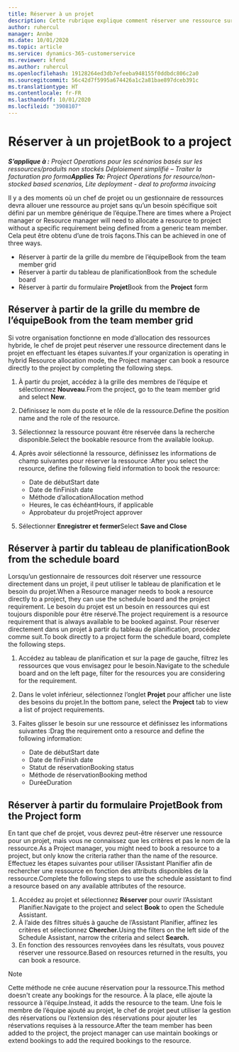 ```yaml
---
title: Réserver à un projet
description: Cette rubrique explique comment réserver une ressource sur un projet.
author: ruhercul
manager: Annbe
ms.date: 10/01/2020
ms.topic: article
ms.service: dynamics-365-customerservice
ms.reviewer: kfend
ms.author: ruhercul
ms.openlocfilehash: 19128264ed3db7efeeba948155f0ddbdc806c2a0
ms.sourcegitcommit: 56c42d7f5995a674426a1c2a81bae897dceb391c
ms.translationtype: HT
ms.contentlocale: fr-FR
ms.lasthandoff: 10/01/2020
ms.locfileid: "3908107"
---
```

# <a name="book-to-a-project"></a><span data-ttu-id="4935c-103">Réserver à un projet</span><span class="sxs-lookup"><span data-stu-id="4935c-103">Book to a project</span></span>

<span data-ttu-id="4935c-104">_**S’applique à :** Project Operations pour les scénarios basés sur les ressources/produits non stockés Déploiement simplifié – Traiter la facturation pro forma_</span><span class="sxs-lookup"><span data-stu-id="4935c-104">_**Applies To:** Project Operations for resource/non-stocked based scenarios, Lite deployment - deal to proforma invoicing_</span></span>

<span data-ttu-id="4935c-105">Il y a des moments où un chef de projet ou un gestionnaire de ressources devra allouer une ressource au projet sans qu’un besoin spécifique soit défini par un membre générique de l’équipe.</span><span class="sxs-lookup"><span data-stu-id="4935c-105">There are times where a Project manager or Resource manager will need to allocate a resource to project without a specific requirement being defined from a generic team member.</span></span> <span data-ttu-id="4935c-106">Cela peut être obtenu d’une de trois façons.</span><span class="sxs-lookup"><span data-stu-id="4935c-106">This can be achieved in one of three ways.</span></span>

- <span data-ttu-id="4935c-107">Réserver à partir de la grille du membre de l’équipe</span><span class="sxs-lookup"><span data-stu-id="4935c-107">Book from the team member grid</span></span>
- <span data-ttu-id="4935c-108">Réserver à partir du tableau de planification</span><span class="sxs-lookup"><span data-stu-id="4935c-108">Book from the schedule board</span></span>
- <span data-ttu-id="4935c-109">Réserver à partir du formulaire **Projet**</span><span class="sxs-lookup"><span data-stu-id="4935c-109">Book from the **Project** form</span></span>

## <a name="book-from-the-team-member-grid"></a><span data-ttu-id="4935c-110">Réserver à partir de la grille du membre de l’équipe</span><span class="sxs-lookup"><span data-stu-id="4935c-110">Book from the team member grid</span></span>

<span data-ttu-id="4935c-111">Si votre organisation fonctionne en mode d’allocation des ressources hybride, le chef de projet peut réserver une ressource directement dans le projet en effectuant les étapes suivantes.</span><span class="sxs-lookup"><span data-stu-id="4935c-111">If your organization is operating in hybrid Resource allocation mode, the Project manager can book a resource directly to the project by completing the following steps.</span></span>

1. <span data-ttu-id="4935c-112">À partir du projet, accédez à la grille des membres de l’équipe et sélectionnez **Nouveau**.</span><span class="sxs-lookup"><span data-stu-id="4935c-112">From the project, go to the team member grid and select **New**.</span></span>
2. <span data-ttu-id="4935c-113">Définissez le nom du poste et le rôle de la ressource.</span><span class="sxs-lookup"><span data-stu-id="4935c-113">Define the position name and the role of the resource.</span></span>
3. <span data-ttu-id="4935c-114">Sélectionnez la ressource pouvant être réservée dans la recherche disponible.</span><span class="sxs-lookup"><span data-stu-id="4935c-114">Select the bookable resource from the available lookup.</span></span>
4. <span data-ttu-id="4935c-115">Après avoir sélectionné la ressource, définissez les informations de champ suivantes pour réserver la ressource :</span><span class="sxs-lookup"><span data-stu-id="4935c-115">After you select the resource, define the following field information to book the resource:</span></span>

    - <span data-ttu-id="4935c-116">Date de début</span><span class="sxs-lookup"><span data-stu-id="4935c-116">Start date</span></span>
    - <span data-ttu-id="4935c-117">Date de fin</span><span class="sxs-lookup"><span data-stu-id="4935c-117">Finish date</span></span>
    - <span data-ttu-id="4935c-118">Méthode d’allocation</span><span class="sxs-lookup"><span data-stu-id="4935c-118">Allocation method</span></span>
    - <span data-ttu-id="4935c-119">Heures, le cas échéant</span><span class="sxs-lookup"><span data-stu-id="4935c-119">Hours, if applicable</span></span>
    - <span data-ttu-id="4935c-120">Approbateur du projet</span><span class="sxs-lookup"><span data-stu-id="4935c-120">Project approver</span></span>

6. <span data-ttu-id="4935c-121">Sélectionner **Enregistrer et fermer**</span><span class="sxs-lookup"><span data-stu-id="4935c-121">Select **Save and Close**</span></span>

## <a name="book-from-the-schedule-board"></a><span data-ttu-id="4935c-122">Réserver à partir du tableau de planification</span><span class="sxs-lookup"><span data-stu-id="4935c-122">Book from the schedule board</span></span>

<span data-ttu-id="4935c-123">Lorsqu’un gestionnaire de ressources doit réserver une ressource directement dans un projet, il peut utiliser le tableau de planification et le besoin du projet.</span><span class="sxs-lookup"><span data-stu-id="4935c-123">When a Resource manager needs to book a resource directly to a project, they can use the schedule board and the project requirement.</span></span> <span data-ttu-id="4935c-124">Le besoin du projet est un besoin en ressources qui est toujours disponible pour être réservé.</span><span class="sxs-lookup"><span data-stu-id="4935c-124">The project requirement is a resource requirement that is always available to be booked against.</span></span> <span data-ttu-id="4935c-125">Pour réserver directement dans un projet à partir du tableau de planification, procédez comme suit.</span><span class="sxs-lookup"><span data-stu-id="4935c-125">To book directly to a project form the schedule board, complete the following steps.</span></span>

1. <span data-ttu-id="4935c-126">Accédez au tableau de planification et sur la page de gauche, filtrez les ressources que vous envisagez pour le besoin.</span><span class="sxs-lookup"><span data-stu-id="4935c-126">Navigate to the schedule board and on the left page, filter for the resources you are considering for the requirement.</span></span>
2. <span data-ttu-id="4935c-127">Dans le volet inférieur, sélectionnez l’onglet **Projet** pour afficher une liste des besoins du projet.</span><span class="sxs-lookup"><span data-stu-id="4935c-127">In the bottom pane, select the **Project** tab to view a list of project requirements.</span></span>
3. <span data-ttu-id="4935c-128">Faites glisser le besoin sur une ressource et définissez les informations suivantes :</span><span class="sxs-lookup"><span data-stu-id="4935c-128">Drag the requirement onto a resource and define the following information:</span></span>

    - <span data-ttu-id="4935c-129">Date de début</span><span class="sxs-lookup"><span data-stu-id="4935c-129">Start date</span></span>
    - <span data-ttu-id="4935c-130">Date de fin</span><span class="sxs-lookup"><span data-stu-id="4935c-130">Finish date</span></span>
    - <span data-ttu-id="4935c-131">Statut de réservation</span><span class="sxs-lookup"><span data-stu-id="4935c-131">Booking status</span></span>
    - <span data-ttu-id="4935c-132">Méthode de réservation</span><span class="sxs-lookup"><span data-stu-id="4935c-132">Booking method</span></span>
    - <span data-ttu-id="4935c-133">Durée</span><span class="sxs-lookup"><span data-stu-id="4935c-133">Duration</span></span>

## <a name="book-from-the-project-form"></a><span data-ttu-id="4935c-134">Réserver à partir du formulaire Projet</span><span class="sxs-lookup"><span data-stu-id="4935c-134">Book from the Project form</span></span>

<span data-ttu-id="4935c-135">En tant que chef de projet, vous devrez peut-être réserver une ressource pour un projet, mais vous ne connaissez que les critères et pas le nom de la ressource.</span><span class="sxs-lookup"><span data-stu-id="4935c-135">As a Project manager, you might need to book a resource to a project, but only know the criteria rather than the name of the resource.</span></span> <span data-ttu-id="4935c-136">Effectuez les étapes suivantes pour utiliser l’Assistant Planifier afin de rechercher une ressource en fonction des attributs disponibles de la ressource.</span><span class="sxs-lookup"><span data-stu-id="4935c-136">Complete the following steps to use the schedule assistant to find a resource based on any available attributes of the resource.</span></span> 

1. <span data-ttu-id="4935c-137">Accédez au projet et sélectionnez **Réserver** pour ouvrir l’Assistant Planifier.</span><span class="sxs-lookup"><span data-stu-id="4935c-137">Navigate to the project and select **Book** to open the Schedule Assistant.</span></span>
2. <span data-ttu-id="4935c-138">À l’aide des filtres situés à gauche de l’Assistant Planifier, affinez les critères et sélectionnez **Chercher.**</span><span class="sxs-lookup"><span data-stu-id="4935c-138">Using the filters on the left side of the Schedule Assistant, narrow the criteria and select **Search.**</span></span>
3. <span data-ttu-id="4935c-139">En fonction des ressources renvoyées dans les résultats, vous pouvez réserver une ressource.</span><span class="sxs-lookup"><span data-stu-id="4935c-139">Based on resources returned in the results, you can book a resource.</span></span>

> [!NOTE]
> <span data-ttu-id="4935c-140">Cette méthode ne crée aucune réservation pour la ressource.</span><span class="sxs-lookup"><span data-stu-id="4935c-140">This method doesn't create any bookings for the resource.</span></span> <span data-ttu-id="4935c-141">À la place, elle ajoute la ressource à l’équipe.</span><span class="sxs-lookup"><span data-stu-id="4935c-141">Instead, it adds the resource to the team.</span></span> <span data-ttu-id="4935c-142">Une fois le membre de l’équipe ajouté au projet, le chef de projet peut utiliser la gestion des réservations ou l’extension des réservations pour ajouter les réservations requises à la ressource.</span><span class="sxs-lookup"><span data-stu-id="4935c-142">After the team member has been added to the project, the project manager can use maintain bookings or extend bookings to add the required bookings to the resource.</span></span>
